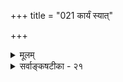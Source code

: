 +++
title = "021 कार्यं स्यात्"

+++
<details><summary>मूलम्</summary>

कार्यं स्यात् कर्त्रभावेऽप्यवधिभिरितरैः कालवत्स ह्यसिद्धिस्ते चादृष्टप्रयुक्तास्तदपि यतनवत्स्यात्तु यत्नानपेक्षम् ।  
एकत्यागेऽन्यहेतुत्यजनमिति च न ध्वंसवत्सावधित्वात् तस्माद्धेतोरभावे न फलमिति गतिस्तद्विशेषे विशेषः ॥ २१ ॥
</details>

<details><summary>सर्वाङ्कषटीका - २१</summary>

ननु सिद्धस्येश्वरस्य सर्वज्ञत्वेऽपि न जीववैलक्षण्यसिद्धिरिति बालिशं वचः । ' सर्वज्ञत्वे सति चेतनत्वम्' इत्येव किल तस्य लक्षणम् । अथवा सिद्धे कश्मिश्चिचेतने सर्वज्ञे तदुक्तत्वेन वेदप्रामाण्यसिद्ध्या, 'न तत्समश्चाभ्यधिकश्च दृश्यते' (श्वे. 6-8 ) इत्यादिश्रुत्यैवेतरसमस्तांशानां सिद्धिरिति चेत्, एवमपि तदनुमानमेवाप्रयोजकमित्याह - कार्यमित्यादि । **कर्त्रभावेऽपि** = कर्तुः असत्त्वेऽपि कार्यं स्यात् । कारणा- भावात् कार्याभावः आवश्यकः किलेति चेत् — **इतरैः** = कर्तृव्यतिरिक्तैः अवधिभिः कारणैः, ' कादाचित्कस्य कालावधिनियतिकरं पूर्वसत् कारणं स्यात् ' ( जड. 33 ) इति कार्यस्य पूर्वावधिरेव कारणमित्युक्तं पूर्वम् । कार्यं स्यादेव । ननु तर्हि कर्ता कारणमेव न स्यात् । यत्सत्त्वे यत्सत्त्वम्, यदभावे यदभावः' इत्यन्वयव्यतिरेकसहचारौ हि कारणताग्राहकप्रमाणम् । यदभावेऽपि यद्भवति, तत्कारणमेव न स्यात् । एवञ्च जगत्कारणत्वं ब्रह्मलक्षणमेव न स्यादिति चेत्; न वयमीश्वरस्य जगत्कारणत्वमेव निषेधामः । परंतु तत्र किं प्रमाणमिति पृच्छामः । मानाधीना हि मेयसिद्धिः । मानानि त्रीणि प्रत्यक्षमनुमानं शब्दश्चेति । 'नैवेह किञ्चना आसीत्' इति श्रुत्या सृष्टेः पूर्वं ब्रह्मव्यतिरिक्तस्य कस्याप्यभावात् कस्यापि प्रत्यक्षेण न जगत्कारणवस्तुनिर्णय- संभवः । अतः प्रत्यक्षेण जगत्कारणज्ञानं कस्यापि न संभवि । अनुमानमपि न समर्थं तत्रेति प्रदर्श्यतेऽत्र । एवञ्चोभयोरप्यभावे श्रुत्यैव तत्सिद्धिं वदामो वयम् । उक्तं किलानुमानम् । अप्रयोजकं तत् । यद्यपि कार्यं स्यात्, तथापि कर्तृ न स्यादिति । तर्हि कुलालं विनापि घटः स्यादिति चेत्, यत्रावश्यकता दृश्यते तत्रास्तु तथा । यत्र कर्ता न दृश्यते, तत्र तदन्तरापि कार्यं स्यात् । न हि सर्वत्र सर्वकारकापेक्षा, अकर्मकधातूनां कर्मानपेक्षादर्शनात् । कर्मकारकमन्तरापि यथा क्रिया, तथा कर्तृकारकमन्तरापि काचन क्रिया भवतु - इत्यापाद्यते । दृश्यन्ते किलाकस्मिक्यो घटनाः । तत्रापि स्यात्कर्ता इति चेत्, तर्हि तदपि पक्षकोटि - प्रविष्टम् । एवञ्च कर्माभावेऽपि कार्यं यथा भवति, तथा 'कर्त्रभावेऽपि कार्यं भवतु' इत्यप्रयोजकशङ्कायाम् 'यदि कर्ता न स्यात्, तर्हि कार्यमपि न स्यात्' इत्येव तर्को वक्तव्यः । कर्त्रभावेऽपीतरैः कारकैरेव कार्यं यदि भवति, तदैवं निर्बन्धस्य कर्तुमशक्यत्वात् अप्रयोजकमेवेदमनुमानम् ॥ 

ननु कार्यसामान्यं प्रतीश्वरवत् अदृष्टवच्च कालोऽपि साधारणं कारणं तवापि संमतम् । यदीश्वरमन्तरापि अदृष्टविशेषैरेव सर्वनिर्वाहः, तर्हि मास्तु कालोऽपि, न्यायस्य समानत्वादित्यत्राह - कालवदित्यादि । स **हि** = ईश्वरो हि कालवत् इति व्यतिरेकदृष्टान्तोऽयम् **असिद्धः** = कालः यथा **सिद्धः** = उभयसंमतः, न तथा सिद्धः । अथवा 'अ' इति प्रत्येकं पदम् निषेधार्थकम् – 'अभावे न ह्यनोनापि' इति कोशः । तथा च 

401 

एकत्यागेऽन्यहेतुत्यजनमिति च न ध्वंसवत् सावधित्वात् 

तस्मात् हेतोरभावे न फलमिति गतिस्तद्विशेषे विशेषः ॥21॥ 



कालवत् सः ईश्वरः न हि सिद्ध इत्यर्थः । कालव्यवहारः किलापामरपण्डितं वर्तते । 'अद्य' ' तदा' इत्यादयो हि प्रतिक्षणं दृश्यन्ते, न ह्येवमीश्वरः । अतो न समानन्यायः । ननु कर्तृव्यतिरिक्तानि कारकाणि कर्तृतन्त्राणि कर्ता तु स्वतन्त्रः । ' स्वतन्त्रः कर्ता' (पा. सू. 1-4-54 ) इति किल भगवान् पाणिनिः । अतश्च कर्तारमन्तरा कारकान्तराणि कारकाण्येव न भवेयुः । अतः 'कर्ता यदि न स्यात्, तर्हि कार्यं न स्यादेव' इत्यस्त्यनुकूलस्तर्क इत्यत्राह - ते चेत्यादि । ते **च** = इतराणि कारणानि च, अवधिपदापेक्षया पुंस्त्वम्, **अदृष्टप्रयुक्ताः** = अदृष्टेन प्रेरिताः कार्यं निर्वर्तयेरन् । तदपि **तु** = अदृष्टमपि च **यत्नवत्** = प्रयत्नवत् यत्नानपेक्षं **स्यात्** = यत्नान्तरानपेक्षमेव स्वकार्ये समर्थं स्यात् । लोके सर्वं क्रियासाध्यम् । जडेषु चलनादिः पुरुषयत्नाधीनाः। यत्नस्तु न यत्नान्त- राधीनः । तद्वदेवादृष्टमपि स्वयमेव स्वकार्यं करोतु । वस्तुतस्तु तन्नाम्नैव ज्ञायते कार्यानुमेयान्येवादृष्टानि न पर्यनुयोगार्हाणीति । यद्यपि 'स्वतन्त्रः कर्ता' इति पाणिनिः, तथापि तत् स्वातन्त्र्यमितरकारकापेक्षया, न तु स निरङ्कुशः । ‘परात्तु तच्छ्रुतेः' (ब्र.सू.2-3-40) इति हि दृष्टपरावरो भगवान् बादरायणः । अतः साधनाद्यपेक्षया स्वतन्त्रोऽपि कर्ताऽदृष्टपराधीन एव । दृश्यते हि लोके कर्त्राद्यैन्द्रियकसामग्रीसमवधानेऽपि कार्याभावः । नन्वेवं कारणानामेकैकशस्त्यागे उपादानमन्तरापि कार्यं स्यात् । इष्टापत्तौ भिक्षुपादप्रसरणन्यायेन क्रमशस्सर्वकारकापलापे लब्धावकाशो जागर्ति शून्यवाद इति चेत् — **एकत्यागे** = एकस्य कारकस्य त्यागे सति **अन्यहेतुत्यजनम्** = अन्येषामपि कारकाणां त्याग आवश्यकः इति च न इत्याक्षेपोऽपि न युज्यंते । कुतः - **ध्वंसवत्** = प्रध्वंसाभाववत् **सावधित्वात्** = कारणजन्यत्वात् । नैयायिकैरपि ध्वंसं प्रति समवाय्यसमवायि- कारणे नाङ्गीक्रियेते, केवलं निमित्तकारणमात्रजन्यः प्रध्वंसाभाव इत्युच्यते । अतो न शून्यवादावतारः, कार्यकारणभावस्यानपलापात् । **तस्मात्** = एवं कार्यकारणस्वरूपाणां विचित्रत्वेनादृष्टस्य चेतनसंबन्धमन्तरापि कार्यकारित्वसंभवात्, ‘कर्तारमन्तरापि कार्यं भवतु' इत्यापादने निरुत्तरत्वादप्रयोजकमनुमानं यतः, तस्मात् **हेतोरभावे** = कारणस्याभावे न **फलम्** = कार्यस्याप्यभावः । एवं **तद्विशेषे** = कारणविशेषे सति **विशेषः** = कार्यविशेषः इति **गतिः** = इत्येव न्यायस्य मार्गः । स च कारणविशेषः तत्तत्कार्यविशेषस्वरूपाधीन इति सर्वत्र कार्यकारणभावः नैकरूप इति कर्तारमन्तरापि कार्यसंभवात् जगत्कर्तृतयानुमानान्नेश्वरसिद्धिः ॥ 

कादाचित्कस्य कालावाध 

कार्यकारणभावविषये सामान्यतो वक्तव्यं पूर्वमेवोक्तम् (जड. 33 ) । विशेषत इदानीमत्र ' तद्विशेषे विशेषः' इत्युपक्षेपात् परीक्षयामः । सामान्यतः कार्यकारणभावमात्रान्न निर्वाहः, विशेषतोऽपि स वक्तव्यः । न हि तत्त्वात्मककारणसत्त्वात् घटात्मककार्यापादानसंभवः, विशेषतोऽपि कार्यकारणभावसत्त्वात् । तावतापि न निर्वाहः— ‘तत्पटत्वावच्छिन्नं प्रत्येव तत्तन्तवः कारणम्' इत्यपि पर्यवसानमावश्यकम् । अन्यथा तत्पट- हेतुभूततन्तुभ्यः तत्पटभिन्नपटोत्पत्तेरापादनं स्यात् । न च तत्पटं प्रति तत्तन्तूनामन्वयव्यतिरेकग्रहसंभवः कथमिति शङ्कयम्; कार्यकारणभावनिश्चयस्य सामान्यपुरस्कारेणैव संभवः, तस्य त्रैकालिकत्वात्, सार्व- देशिकत्वाच्च, 'धूमं प्रति वह्निः कारणम्' इति हि कदापि कुत्रापि न व्यभिचरति । एवं निश्चयस्य 

१६२५. 

यसस्य 

мнат 

कार्यकारण भावग्रहत्कार्य कार्य कारणभावा मिला 

वितण्डा (eurn 



402 

विशेष 

सामान्यद्वारकत्वेऽपि वस्तुस्वरूपावाप्तेः वैयक्तिकत्वात्, कार्यकारणभावश्चान्यः, कार्यकारणभावग्रहश्चान्यः । कार्यकारणभावः विशेषयोरेव, कार्यकारणभावग्रहस्तु सामान्यमूलक एव । न च कालेश्वरादृष्टविशेषादेव यस्मात्कस्माच्चित् यस्य कस्यचिदापादन परिहारश्शक्य इति शङ्क्यम्; तेषामतीन्द्रियत्वेन कार्यानुमेयत्वात् । लोके व्यक्तिविशेषयोरेव कार्यकारणभावस्य प्रत्यक्षसिद्धत्वात् । अतस्सामान्यद्वारा कार्यकारणभावनिर्णयेन सह विशेषकार्यकारणभावोऽप्यावश्यकः । कार्यकारणभावग्रहस्तु सामान्यमूलकान्वयव्यतिरेकवशादेव ॥ 

कार्यकारणभाव 

वितण्डा 

ए 

708 

"एवं विशेषकार्यकारणभावे आवश्यके, तादृशविशेषाः विलक्षणा अपि भवितुमर्हन्ति । यथा दण्डचक्रादीनां घटकारणत्वे सामान्यतो निश्चितेऽपि, यत्र कुत्रचित् यन्त्रादिनैव यदा चक्रभ्रमणम्, तत्र दण्डस्य कारणत्वकल्पना न भवत्येव । एवमितरकारणानामपि तत्र तत्रापवादस्सुलभः । अकर्मकधातुस्थले कर्मकारकं विनापि यथा कार्यम्, तथा कुत्रचित् ‘कर्तारमन्तरापि कार्यं स्यात्' इत्यापादने किमुत्तरम् ? अतोऽनुमानाज्ञ्जमा‌ गत्स्रष्टुस्साधनं न निष्प्रत्यूहमित्याशयः आचार्यस्य । अनुमानादीश्वरसाधनविषये वस्तुस्थितिमन्ते (श्लो. 22) ४०७ वक्ष्यामः । उपादानमन्तरापि ध्वंसरूपं कार्यं भवतीत्येतदपि तत्प्रकरणे (अद्र. 130 ) परीक्षयामः । 'कर्मकारक- मन्तरापि क्रियाया दर्शनात्, कर्तारमन्तरापि क्रिया काचिद्भवतु' इत्येतत्तु तर्ककौशल्यप्रदर्शनमात्रमीश्वरानु- माननिराकरणौत्सुक्यातिशयप्रयुक्तमिति मन्तव्यम्; तादृशक्रियायाः कुत्राप्यदर्शनात् । विशिष्य प्रकृता सृजिक्रिया तु अकर्तृका यदि भवेत्तर्ह्याकस्मिकतावादस्येदं प्राग्रूपम् । कर्माख्यातस्थलेऽपि शाब्दं कर्मणः प्राधान्यम्; न कर्त्रभावः । कुत्राप्यदर्शनेऽप्यापादनं न भवति, तस्य पक्षकोटिप्रवेशापत्तेः । यत्र कर्ता न दृश्यते, तस्यापि पक्षकोटिप्रविष्टत्वात्, कर्तारमन्तरा कार्यं न भवेदिति यदि, तर्हि तत् कार्यमेव न भवेदित्युक्तापादनं ? आचार्यसार्वभौमस्य तर्ककौशलप्रदर्शनमात्रम्, शिष्याणां प्रत्ययातिशयो भवत्विति ॥ 

स्वपक्षस्थापनाहीनपरपक्षदूषणमात्ररूपाया वितण्डायाः प्रदर्शनं महर्षेर्गोतमस्य कथं घटतामित्याक्षेपे, साऽपि प्रकारान्तरेण स्वपक्षस्थापने पर्यवस्यतीति न दोष इति प्रदर्शयति भट्टजयन्तः न्यायसूत्रवृत्तौ – 'यदि हि क्वचिदाश्रमे सुखमासीनमनेकशिष्यगणोपास्यमानं रहस्यतत्त्वमुपदिशन्तं शान्तमानसमाचार्यमनार्यः कश्चिद्वि- पश्चिदागत्य दुरधिगतकतिपयाक्षरचयजनितगुरुतरगर्वगद्गदया गिरा 'भोस्तपस्विन्! किं व्याख्यायते ? हुम्, आन्वीक्षिकी! सरलमतिप्रियेयं विद्या । क्व वेदाः, व वेदप्रामाण्यम्, क्वात्मज्ञानम्, क्वापवर्गः', इत्यादि मन्दं मन्दं विहस्य सहसा दुष्टमेघ इव अकाण्डदण्डकाशडम्बरवित्रासिताश्रममृगवर्गमुद्ग्राहयन् आकुलयति, तदा जगज्जालमिन्द्रजालपण्डितविलसितमिति जानन्नप्याचार्यः यदि तमुपेक्षते, तिरस्करोति, सद्यः सम्यत्स- माधानाप्रतिभासेऽपि यदि छलादिभिरेनं न शामयति, तदा तस्मिन् गते तत उत्थाय शिष्यगणा ब्रूयुः- 'कष्टमस्थाने किष्टाः स्मः । योऽसावस्माकमाचार्यः प्रख्यातो न्यायवित्तमः । अद्य त्वागत्य सोऽन्येन पण्डितेन पराजितः। ‘तच्छ्रुत्वा जन इतरोऽपि सत्पथास्थाशैथिल्यात्सपदि तमेव माऽनुयासीत् । तन्नूनं परिभवभूमिकामसभ्यो नेतव्यस्सदसि स वावदूकपाशः ॥ तद्विधानघटने निरर्गलं जल्पमस्त्रमुपदिष्टवान् मुनिः । आनुषङ्गिकमपि प्रयोजनं, तस्य रागिजनतासु वर्णितम् ॥' (न्या. म. 11. आह्निकम् ) । जल्पेति वितण्डाया उपलक्षणम् । अतश्चैतादृशस्थलेष्वाचार्याणामाश्रितवात्सल्यातिशय एव ग्राह्यः । अधिकमुपरिष्टात् ॥ २१ ॥
</details>
